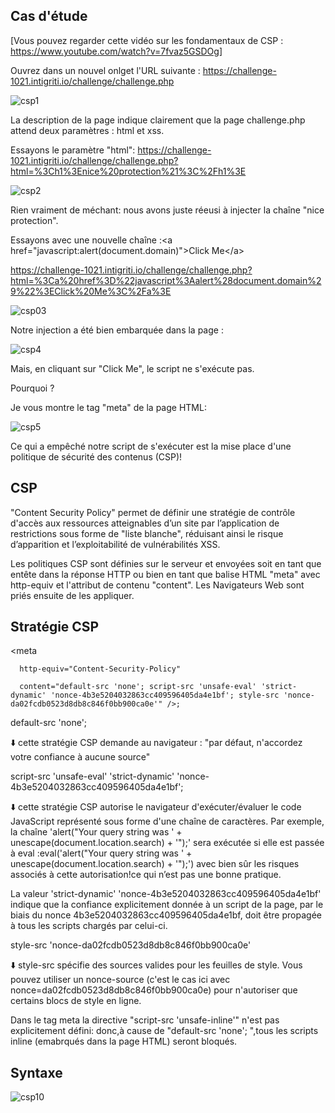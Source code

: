## Cas d'étude

[Vous pouvez regarder cette vidéo sur les fondamentaux de CSP : https://www.youtube.com/watch?v=7fvaz5GSDOg]

Ouvrez dans un nouvel onlget l'URL suivante : https://challenge-1021.intigriti.io/challenge/challenge.php

![csp1](https://github.com/aabda2000/sti3a-security/assets/38082725/d42a1a31-ecd3-4c76-897b-f8d97db1df3f)

La description de la page indique clairement que la page challenge.php attend deux paramètres : html et xss.

Essayons  le paramètre "html": https://challenge-1021.intigriti.io/challenge/challenge.php?html=%3Ch1%3Enice%20protection%21%3C%2Fh1%3E

![csp2](https://github.com/aabda2000/sti3a-security/assets/38082725/5cde9f16-38e9-43e4-8460-38fd19faabd7)

Rien vraiment de méchant: nous avons juste réeusi à injecter la chaîne "nice protection".

Essayons avec une nouvelle chaîne :&lt;a href="javascript:alert(document.domain)"&gt;Click Me&lt;/a&gt;

https://challenge-1021.intigriti.io/challenge/challenge.php?html=%3Ca%20href%3D%22javascript%3Aalert%28document.domain%29%22%3EClick%20Me%3C%2Fa%3E

![csp03](https://github.com/aabda2000/sti3a-security/assets/38082725/8c16a228-48aa-4108-8db3-978f3c148535)


Notre injection a été bien embarquée dans la page :

![csp4](https://github.com/aabda2000/sti3a-security/assets/38082725/6f16a774-f8ea-4911-bfc6-7f3429a73074)

Mais, en cliquant sur "Click Me", le script ne s'exécute pas.

Pourquoi ?

Je vous montre le tag "meta" de la page HTML: 

![csp5](https://github.com/aabda2000/sti3a-security/assets/38082725/71b1bcb2-79ce-45af-83b6-c20a024e2424)

Ce qui a empêché notre script de s'exécuter est la mise place d'une politique de sécurité des contenus (CSP)!

## CSP

"Content Security Policy" permet de définir une stratégie de contrôle d'accès aux ressources atteignables d’un site par l’application de restrictions sous forme de "liste blanche", réduisant ainsi le risque d’apparition et l’exploitabilité de vulnérabilités XSS.

Les politiques CSP sont définies sur le serveur et envoyées soit en tant que entête dans la réponse HTTP ou bien en tant que balise HTML "meta" avec http-equiv et l'attribut de contenu "content". Les Navigateurs Web sont priés ensuite de les appliquer.

## Stratégie CSP

&lt;meta

      http-equiv="Content-Security-Policy"
      
      content="default-src 'none'; script-src 'unsafe-eval' 'strict-dynamic' 'nonce-4b3e5204032863cc409596405da4e1bf'; style-src 'nonce-da02fcdb0523d8db8c846f0bb900ca0e'" />;

default-src 'none'; 

⬇️ cette stratégie CSP demande au navigateur : "par défaut, n'accordez votre confiance à aucune source" 

script-src 'unsafe-eval' 'strict-dynamic' 'nonce-4b3e5204032863cc409596405da4e1bf';
 
⬇️ cette stratégie CSP autorise le navigateur d'exécuter/évaluer le code JavaScript représenté sous forme d'une chaîne de caractères. Par exemple, la chaîne 'alert("Your query string was ' + unescape(document.location.search) + '");' sera exécutée si elle est passée à eval :eval('alert("Your query string was ' + unescape(document.location.search) + '");') avec bien sûr les risques associés à cette autorisation!ce qui n’est pas une bonne pratique.

La valeur 'strict-dynamic' 'nonce-4b3e5204032863cc409596405da4e1bf' indique que la confiance explicitement donnée à un script de la page, par le biais du nonce 4b3e5204032863cc409596405da4e1bf, doit être propagée à tous les scripts chargés par celui-ci.


style-src 'nonce-da02fcdb0523d8db8c846f0bb900ca0e' 

⬇️ style-src spécifie des sources valides pour les feuilles de style. Vous pouvez utiliser un nonce-source (c'est le cas ici avec nonce=da02fcdb0523d8db8c846f0bb900ca0e) pour n'autoriser que certains blocs de style en ligne.


Dans le tag meta la directive "script-src 'unsafe-inline'" n'est pas explicitement défini: donc,à cause de "default-src 'none'; ",tous les scripts inline (emabrqués dans la page HTML) seront bloqués.

## Syntaxe

![csp10](https://github.com/aabda2000/sti3a-security/assets/38082725/ef7c759b-bc3d-4e87-affb-c0dd099130be)





